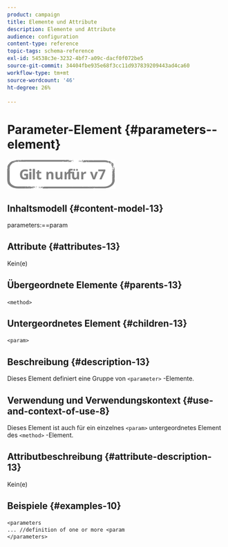 ```yaml
---
product: campaign
title: Elemente und Attribute
description: Elemente und Attribute
audience: configuration
content-type: reference
topic-tags: schema-reference
exl-id: 54538c3e-3232-4bf7-a09c-dacf0f072be5
source-git-commit: 34404fbe935e68f3cc11d937839209443ad4ca60
workflow-type: tm+mt
source-wordcount: '46'
ht-degree: 26%

---
```


# Parameter-Element {#parameters--element}

![](../../../assets/v7-only.svg)

## Inhaltsmodell {#content-model-13}

parameters:==param

## Attribute {#attributes-13}

Kein(e)

## Übergeordnete Elemente {#parents-13}

`<method>`

## Untergeordnetes Element {#children-13}

`<param>`

## Beschreibung {#description-13}

Dieses Element definiert eine Gruppe von `<parameter>`  -Elemente.

## Verwendung und Verwendungskontext {#use-and-context-of-use-8}

Dieses Element ist auch für ein einzelnes `<param>` untergeordnetes Element des `<method>`  -Element.

## Attributbeschreibung {#attribute-description-13}

Kein(e)

## Beispiele {#examples-10}

```
<parameters
... //definition of one or more <param
</parameters>
```
